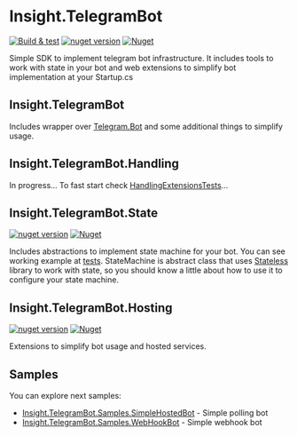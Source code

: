# Insight.TelegramBot
[![Build & test](https://github.com/nazarovsa/Insight.TelegramBot/actions/workflows/dotnet.yml/badge.svg)](https://github.com/nazarovsa/Insight.TelegramBot/actions/workflows/dotnet.yml)
[![nuget version](https://img.shields.io/nuget/v/Insight.TelegramBot)](https://www.nuget.org/packages/Insight.TelegramBot/)
[![Nuget](https://img.shields.io/nuget/dt/Insight.TelegramBot?color=%2300000)](https://www.nuget.org/packages/Insight.TelegramBot/)

Simple SDK to implement telegram bot infrastructure. It includes tools to work with state in your bot and web extensions to simplify bot implementation at your Startup.cs

## Insight.TelegramBot
Includes wrapper over [Telegram.Bot](https://github.com/TelegramBots/Telegram.Bot) and some additional things to simplify usage.

## Insight.TelegramBot.Handling

In progress... To fast start check [HandlingExtensionsTests](https://github.com/nazarovsa/Insight.TelegramBot/blob/master/tests/Insight.TelegramBot.Tests/HandlingExtensionsTests.cs)...

## Insight.TelegramBot.State
[![nuget version](https://img.shields.io/nuget/v/Insight.TelegramBot.State)](https://www.nuget.org/packages/Insight.TelegramBot.State/)
[![Nuget](https://img.shields.io/nuget/dt/Insight.TelegramBot.State?color=%2300000)](https://www.nuget.org/packages/Insight.TelegramBot.State/)

Includes abstractions to implement state machine for your bot. You can see working example at [tests](https://github.com/nazarovsa/Insight.TelegramBot/blob/master/tests/Insight.TelegramBot.State.Tests/StateMachineTest.cs). 
StateMachine is abstract class that uses [Stateless](https://www.nuget.org/packages/stateless) library to work with state, so you should know a little about how to use it to configure your state machine.

## Insight.TelegramBot.Hosting
[![nuget version](https://img.shields.io/nuget/v/Insight.TelegramBot.Hosting)](https://www.nuget.org/packages/Insight.TelegramBot.Hosting/)
[![Nuget](https://img.shields.io/nuget/dt/Insight.TelegramBot.Hosting?color=%2300000)](https://www.nuget.org/packages/Insight.TelegramBot.Hosting/)

Extensions to simplify bot usage and hosted services.

Samples
------------------------
You can explore next samples:
* [Insight.TelegramBot.Samples.SimpleHostedBot](https://github.com/nazarovsa/Insight.TelegramBot/tree/master/samples/Insight.TelegramBot.Samples.SimpleHostedBot) - Simple polling bot
* [Insight.TelegramBot.Samples.WebHookBot](https://github.com/nazarovsa/Insight.TelegramBot/tree/master/samples/Insight.TelegramBot.Samples.WebHookBot) - Simple webhook bot
